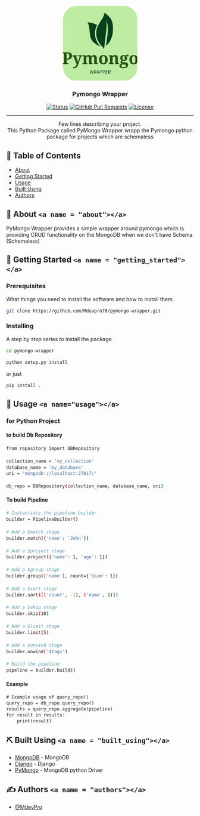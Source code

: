 <p align="center">
  <a href="" rel="noopener">
 <img width=200px height=200px src="./logo.png" alt="Project logo"></a>
</p>

<h3 align="center">Pymongo Wrapper</h3>

<div align="center">

[![Status](https://img.shields.io/badge/status-active-success.svg)]()
[![GitHub Pull Requests](https://img.shields.io/github/issues-pr/kylelobo/The-Documentation-Compendium.svg)](https://github.com/kylelobo/The-Documentation-Compendium/pulls)
[![License](https://img.shields.io/badge/license-MIT-blue.svg)](/LICENSE)

</div>

---

<p align="center"> Few lines describing your project.
    <br> 
	This Python Package called PyMongo Wrapper wrapp the Pymongo python package for projects which are schemaless
</p>

## 📝 Table of Contents

- [About](#about)
- [Getting Started](#getting_started)
- [Usage](#usage)
- [Built Using](#built_using)
- [Authors](#authors)

## 🧐 About `<a name = "about"></a>`

PyMongo Wrapper provides a simple wrapper around pymongo which is providing CRUD functionality on the MongoDB
when we don't have Schema (Schemaless)

## 🏁 Getting Started `<a name = "getting_started"></a>`

### Prerequisites

What things you need to install the software and how to install them.

```bash
git clone https://github.com/Mdevpro78/pymongo-wrapper.git
```

### Installing

A step by step series to install the package

```bash
cd pymongo-wrapper
```

```bash
python setup.py install
```

or just

```bash
pip install .
```

## 🎈 Usage `<a name="usage"></a>`

### for Python Project

#### to build Db Repository

```bash
from repository import DBRepository

collection_name = 'my_collection'
database_name = 'my_database'
uri = 'mongodb://localhost:27017/'

db_repo = DBRepository(collection_name, database_name, uri)

```

#### To build Pipeline

```bash
# Instantiate the pipeline builder
builder = PipelineBuilder()

# Add a $match stage
builder.match({'name': 'John'})

# Add a $project stage
builder.project({'name': 1, 'age': 1})

# Add a $group stage
builder.group(['name'], count={'$sum': 1})

# Add a $sort stage
builder.sort([('count', -1), ('name', 1)])

# Add a $skip stage
builder.skip(10)

# Add a $limit stage
builder.limit(5)

# Add a $unwind stage
builder.unwind('$tags')

# Build the pipeline
pipeline = builder.build()

```

#### Example

```
# Example usage of query_repo()
query_repo = db_repo.query_repo()
results = query_repo.aggregate(pipeline)
for result in results:
    print(result)

```

## ⛏️ Built Using `<a name = "built_using"></a>`

- [MongoDB](https://www.mongodb.com/) - MongoDB
- [Django](https://www.djangoproject.com/) - Django
- [PyMongo](https://pymongo.readthedocs.io/en/stable/index.html) - MongoDB python Driver

## ✍️ Authors `<a name = "authors"></a>`

- [@MdevPro](https://github.com/Mdevpro78/pymongo-wrapper)
